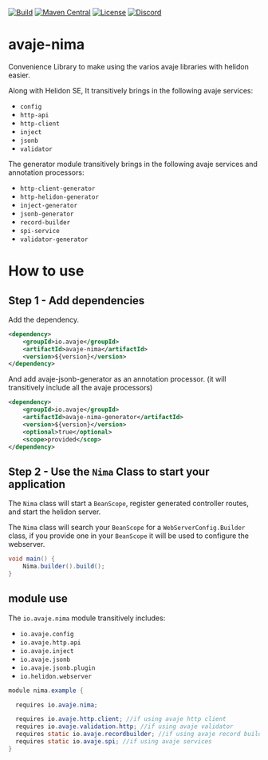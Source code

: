 [![Build](https://github.com/avaje/avaje-nima/actions/workflows/build.yml/badge.svg)](https://github.com/avaje/avaje-nima/actions/workflows/build.yml)
[![Maven Central](https://img.shields.io/maven-central/v/io.avaje/avaje-nima.svg?label=Maven%20Central)](https://mvnrepository.com/artifact/io.avaje/avaje-nima)
[![License](https://img.shields.io/badge/License-Apache%202.0-blue.svg)](https://github.com/avaje/avaje-nima/blob/master/LICENSE)
[![Discord](https://img.shields.io/discord/1074074312421683250?color=%237289da&label=discord)](https://discord.gg/Qcqf9R27BR)
# avaje-nima

Convenience Library to make using the varios avaje libraries with helidon easier.

Along with Helidon SE, It transitively brings in the following avaje services:
- `config`
- `http-api`
- `http-client`
- `inject`
- `jsonb`
- `validator`

The generator module transitively brings in the following avaje services and annotation processors:
- `http-client-generator`
- `http-helidon-generator`
- `inject-generator`
- `jsonb-generator`
- `record-builder`
- `spi-service`
- `validator-generator`

# How to use

## Step 1 - Add dependencies
Add the dependency.

```xml
<dependency>
    <groupId>io.avaje</groupId>
    <artifactId>avaje-nima</artifactId>
    <version>${version}</version>
</dependency>
```

And add avaje-jsonb-generator as an annotation processor. (it will transitively include all the avaje processors)
```xml
<dependency>
    <groupId>io.avaje</groupId>
    <artifactId>avaje-nima-generator</artifactId>
    <version>${version}</version>
    <optional>true</optional>
    <scope>provided</scop>
</dependency>
```

## Step 2 - Use the `Nima` Class to start your application
The `Nima` class will start a `BeanScope`, register generated controller routes, and start the helidon server.

The `Nima` class will search your `BeanScope` for a `WebServerConfig.Builder` class, if you provide one in your `BeanScope` it will be used to configure the webserver.

```java
void main() {
    Nima.builder().build();
}
```

## module use

The `io.avaje.nima` module transitively includes:
- `io.avaje.config`
- `io.avaje.http.api`
- `io.avaje.inject`
- `io.avaje.jsonb`
- `io.avaje.jsonb.plugin`
- `io.helidon.webserver`


```java
module nima.example {

  requires io.avaje.nima;

  requires io.avaje.http.client; //if using avaje http client
  requires io.avaje.validation.http; //if using avaje validator
  requires static io.avaje.recordbuilder; //if using avaje record builder
  requires static io.avaje.spi; //if using avaje services
}
```
